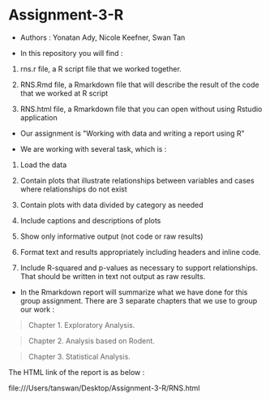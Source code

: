 # Assignment-3-R
- Authors : Yonatan Ady, Nicole Keefner, Swan Tan

- In this repository you will find :

1. rns.r file, a R script file that we worked together.

2. RNS.Rmd file, a Rmarkdown file that will describe the result of the code that we worked at R script

3. RNS.html file, a Rmarkdown file that you can open without using Rstudio application

- Our assignment is "Working with data and writing a report using R" 

- We are working with several task, which is :

1. Load the data

2. Contain plots that illustrate relationships between variables and cases where relationships do not exist

3. Contain plots with data divided by category as needed

4. Include captions and descriptions of plots

5. Show only informative output (not code or raw results)

6. Format text and results appropriately including headers and inline code.

7. Include R-squared and p-values as necessary to support relationships. That should be written in text not output as raw results.

- In the Rmarkdown report will summarize what we have done for this group assignment. There are 3 separate chapters that we use to group our work :

>Chapter 1. Exploratory Analysis.

>Chapter 2. Analysis based on Rodent.

>Chapter 3. Statistical Analysis.

The HTML link of the report is as below :
<dl>
  <dt>file:///Users/tanswan/Desktop/Assignment-3-R/RNS.html</dt>
</dl>
